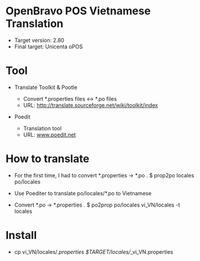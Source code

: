 OpenBravo POS Vietnamese Translation
====================================
- Target version: 2.80
- Final target: Unicenta oPOS

Tool
====================================
- Translate Toolkit & Pootle
  + Convert *.properties files <-> *.po files
  + URL: http://translate.sourceforge.net/wiki/toolkit/index

- Poedit
  + Translation tool
  + URL: www.poedit.net

How to translate
====================================
- For the first time, I had to convert *.properties -> *.po \.
$ prop2po locales po/locales

- Use Poediter to translate po/locales/*.po to Vietnamese

- Convert *.po -> *.properties \.
$ po2prop po/locales vi_VN/locales -t locales

Install
====================================
- cp vi_VN/locales/*.properties $TARGET/locales/*_vi_VN.properties
